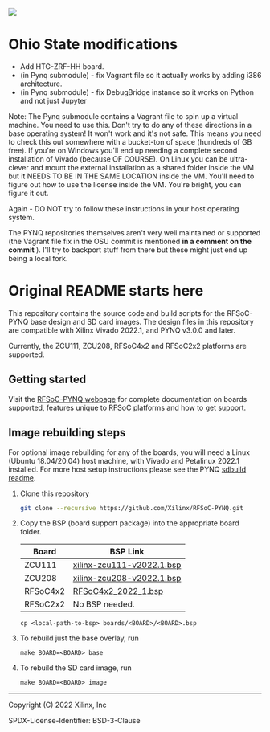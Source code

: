 ![](rfsocpynq_logo.png)

# Ohio State modifications

* Add HTG-ZRF-HH board.
* (in Pynq submodule) - fix Vagrant file so it actually works by adding i386 architecture.
* (in Pynq submodule) - fix DebugBridge instance so it works on Python and not just Jupyter

Note: The Pynq submodule contains a Vagrant file to spin up a virtual machine. You need to use this. Don't try to do any of these directions in a base
operating system! It won't work and it's not safe. This means you need to check this out somewhere with a bucket-ton of space (hundreds of GB free). If you're on Windows
you'll end up needing a complete second installation of Vivado (because OF COURSE). On Linux you can be ultra-clever and mount the external installation
as a shared folder inside the VM but it NEEDS TO BE IN THE SAME LOCATION inside the VM. You'll need to figure out how to use the license inside the VM.
You're bright, you can figure it out.

Again - DO NOT try to follow these instructions in your host operating system.

The PYNQ repositories themselves aren't very well maintained or supported (the Vagrant file fix in the OSU
commit is mentioned __in a comment on the commit__ ). I'll try to backport stuff from there but these
might just end up being a local fork.

# Original README starts here

This repository contains the source code and build scripts for the RFSoC-PYNQ base design and SD card images. The design files in this repository are compatible with Xilinx Vivado 2022.1, and PYNQ v3.0.0 and later.  

Currently, the ZCU111, ZCU208, RFSoC4x2 and RFSoC2x2 platforms are supported.

## Getting started

Visit the [RFSoC-PYNQ webpage](https://www.rfsoc-pynq.io/) for complete documentation on boards supported, features unique to RFSoC platforms and how to get support.


## Image rebuilding steps

For optional image rebuilding for any of the boards, you will need a Linux (Ubuntu 18.04/20.04) host machine, with Vivado and Petalinux 2022.1 installed. For more host setup instructions please see the PYNQ [sdbuild readme](https://github.com/Xilinx/PYNQ/tree/master/sdbuild).


1. Clone this repository
	
	```bash
	git clone --recursive https://github.com/Xilinx/RFSoC-PYNQ.git
	```

1. Copy the BSP (board support package) into the appropriate board folder.

	| Board  | BSP Link |
	| ------------- | ------------- |
	| ZCU111  | [xilinx-zcu111-v2022.1.bsp](https://www.xilinx.com/member/forms/download/xef.html?filename=xilinx-zcu111-v2022.1-04191534.bsp)  |
	| ZCU208  | [xilinx-zcu208-v2022.1.bsp](https://www.xilinx.com/member/forms/download/xef.html?filename=xilinx-zcu208-v2022.1-04191534.bsp)  |
	| RFSoC4x2  | [RFSoC4x2_2022_1.bsp](https://github.com/RealDigitalOrg/RFSoC4x2-BSP/blob/master/bsp_releases/RFSoC4x2_2022_1.bsp?raw=true)  |
	| RFSoC2x2  | No BSP needed.  |
	
	```
	cp <local-path-to-bsp> boards/<BOARD>/<BOARD>.bsp
	```

3. To rebuild just the base overlay, run
	
	```
	make BOARD=<BOARD> base
	```
4. To rebuild the SD card image, run
	
	```
	make BOARD=<BOARD> image
	```
---
Copyright (C) 2022 Xilinx, Inc

SPDX-License-Identifier: BSD-3-Clause

